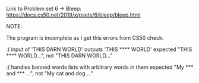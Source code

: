 Link to Problem set 6 -> Bleep: <br>
https://docs.cs50.net/2019/x/psets/6/bleep/bleep.html


NOTE:

The program is incomplete as I get this errors from CS50 check:

:( input of 'THIS DARN WORLD' outputs 'THIS **** WORLD'
expected "THIS **** WORLD...", not "THIS DARN WORLD..."

:( handles banned words lists with arbitrary words in them
expected "My *** and *** ...", not "My cat and dog ..." 
